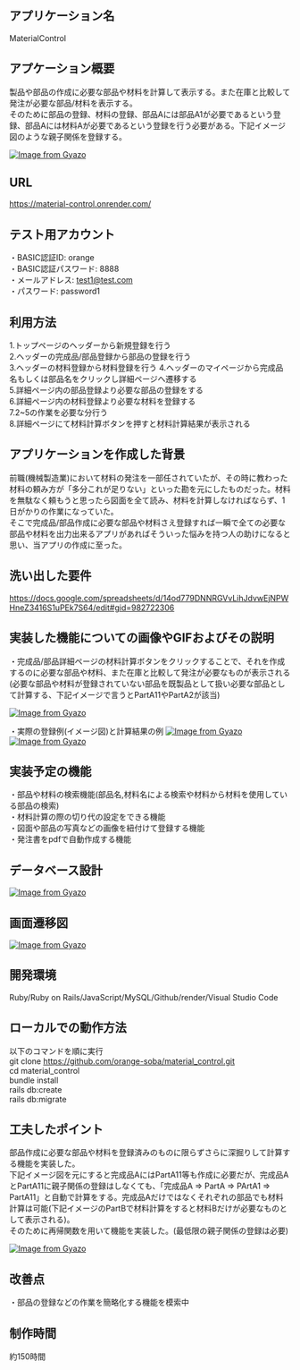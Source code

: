 ## アプリケーション名
MaterialControl

## アプケーション概要
製品や部品の作成に必要な部品や材料を計算して表示する。また在庫と比較して発注が必要な部品/材料を表示する。  
そのために部品の登録、材料の登録、部品Aには部品A1が必要であるという登録、部品Aには材料Aが必要であるという登録を行う必要がある。下記イメージ図のような親子関係を登録する。

[![Image from Gyazo](https://i.gyazo.com/bba7f4e1c014151c92844f3a40155ad6.png)](https://gyazo.com/bba7f4e1c014151c92844f3a40155ad6)

## URL
https://material-control.onrender.com/  

## テスト用アカウント
・BASIC認証ID: orange  
・BASIC認証パスワード: 8888  
・メールアドレス: test1@test.com  
・パスワード: password1

## 利用方法
1.トップページのヘッダーから新規登録を行う  
2.ヘッダーの完成品/部品登録から部品の登録を行う  
3.ヘッダーの材料登録から材料登録を行う
4.ヘッダーのマイページから完成品名もしくは部品名をクリックし詳細ページへ遷移する  
5.詳細ページ内の部品登録より必要な部品の登録をする  
6.詳細ページ内の材料登録より必要な材料を登録する  
7.2~5の作業を必要な分行う  
8.詳細ページにて材料計算ボタンを押すと材料計算結果が表示される

## アプリケーションを作成した背景
前職(機械製造業)において材料の発注を一部任されていたが、その時に教わった材料の頼み方が「多分これが足りない」といった勘を元にしたものだった。材料を無駄なく頼もうと思ったら図面を全て読み、材料を計算しなければならず、1日がかりの作業になっていた。  
そこで完成品/部品作成に必要な部品や材料さえ登録すれば一瞬で全ての必要な部品や材料を出力出来るアプリがあればそういった悩みを持つ人の助けになると思い、当アプリの作成に至った。

## 洗い出した要件
https://docs.google.com/spreadsheets/d/14od779DNNRGVvLihJdvwEjNPWHneZ3416S1uPEk7S64/edit#gid=982722306

## 実装した機能についての画像やGIFおよびその説明
・完成品/部品詳細ページの材料計算ボタンをクリックすることで、それを作成するのに必要な部品や材料、また在庫と比較して発注が必要なものが表示される(必要な部品や材料が登録されていない部品を既製品として扱い必要な部品として計算する、下記イメージで言うとPartA11やPartA2が該当)  

[![Image from Gyazo](https://i.gyazo.com/bba7f4e1c014151c92844f3a40155ad6.png)](https://gyazo.com/bba7f4e1c014151c92844f3a40155ad6)

・実際の登録例(イメージ図)と計算結果の例
[![Image from Gyazo](https://i.gyazo.com/e9ad97d83802f3e78d0ac933d531c46d.png)](https://gyazo.com/e9ad97d83802f3e78d0ac933d531c46d)
[![Image from Gyazo](https://i.gyazo.com/1c2200cf262dbf02d47d2dc7e747ca7b.png)](https://gyazo.com/1c2200cf262dbf02d47d2dc7e747ca7b)

## 実装予定の機能
・部品や材料の検索機能(部品名,材料名による検索や材料から材料を使用している部品の検索)  
・材料計算の際の切り代の設定をできる機能  
・図面や部品の写真などの画像を紐付けて登録する機能  
・発注書をpdfで自動作成する機能  

## データベース設計
[![Image from Gyazo](https://i.gyazo.com/aa510e840d1d9e084648a1c3b68106e4.png)](https://gyazo.com/aa510e840d1d9e084648a1c3b68106e4)

## 画面遷移図
[![Image from Gyazo](https://i.gyazo.com/8d9cecaefc17a63dbb28de1bc6138b9b.png)](https://gyazo.com/8d9cecaefc17a63dbb28de1bc6138b9b)

## 開発環境
Ruby/Ruby on Rails/JavaScript/MySQL/Github/render/Visual Studio Code

## ローカルでの動作方法
以下のコマンドを順に実行  
git clone https://github.com/orange-soba/material_control.git  
cd material_control  
bundle install  
rails db:create  
rails db:migrate  

## 工夫したポイント
部品作成に必要な部品や材料を登録済みのものに限らずさらに深掘りして計算する機能を実装した。  
下記イメージ図を元にすると完成品AにはPartA11等も作成に必要だが、完成品AとPartA11に親子関係の登録はしなくても、「完成品A => PartA => PArtA1 => PartA11」と自動で計算をする。完成品Aだけではなくそれぞれの部品でも材料計算は可能(下記イメージのPartBで材料計算をすると材料Bだけが必要なものとして表示される)。  
そのために再帰関数を用いて機能を実装した。(最低限の親子関係の登録は必要)

[![Image from Gyazo](https://i.gyazo.com/bba7f4e1c014151c92844f3a40155ad6.png)](https://gyazo.com/bba7f4e1c014151c92844f3a40155ad6)

## 改善点
・部品の登録などの作業を簡略化する機能を模索中  

## 制作時間
約150時間